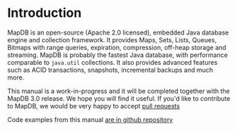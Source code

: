Introduction
============

MapDB is an open-source (Apache 2.0 licensed), embedded Java database engine and collection framework. It provides Maps, Sets, Lists, Queues, Bitmaps with range queries, expiration, compression, off-heap storage and streaming. MapDB is probably the fastest Java database, with performance comparable to `java.util` collections. It also provides advanced features such as ACID transactions, snapshots, incremental backups and much more.

This manual is a work-in-progress and it will be completed together with the MapDB 3.0 release. We hope you will find it useful. If you'd like to contribute to MapDB, we would be very happy to accept [pull requests](https://github.com/jankotek/mapdb-site/tree/gh-pages)

Code examples from this manual [are in github repository](https://github.com/jankotek/mapdb-site/tree/gh-pages/src/test/java/doc)

